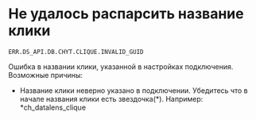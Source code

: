 # Не удалось распарсить название клики

`ERR.DS_API.DB.CHYT.CLIQUE.INVALID_GUID`

Ошибка в названии клики, указанной в настройках подключения. Возможные причины:

* Название клики неверно указано в подключении. Убедитесь что в начале названия клики есть звездочка(*). Например: *ch_datalens_clique
